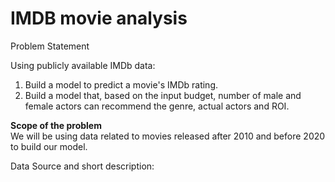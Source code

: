 # IMDB movie analysis
Problem Statement

Using publicly available IMDb data:
1) Build a model to predict a movie's IMDb rating.
2) Build a model that, based on the input budget, number of male and female actors can recommend the genre, actual actors and ROI.

<b>Scope of the problem</b>
<br>We will be using data related to movies released after 2010 and before 2020 to build our model. 

Data Source and short description: 
